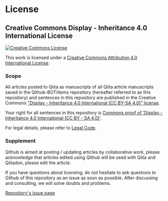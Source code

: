 # License

## Creative Commons Display - Inheritance 4.0 International License 

<a rel="license" href="http://creativecommons.org/licenses/by/4.0/"><img alt="Creative Commons License" style="border-width:0" src="https://i.creativecommons.org/l/by/4.0/88x31.png" /></a>

This work is licensed under a <a rel="license" href="http://creativecommons.org/licenses/by/4.0/">Creative Commons Attribution 4.0 International License</a>.

### Scope

All articles posted to Qiita as manuscripts of all Qiita article manuscripts saved in the Qithub-BOT/items repository (hereafter referred to as this repository) and sentences in this repository are published in the Creative Commons ["Display - Inheritance 4.0 International (CC BY-SA 4.0)" license](https://creativecommons.org/licenses/by-sa/4.0/deed).

Your right for all sentences in this repository is [Commons proof of 'Display - Inheritance 4.0 International (CC BY - SA 4.0)'](https://creativecommons.org/licenses/by-sa/4.0/deed).

For legal details, please refer to [Legal Code](https://creativecommons.org/licenses/by-sa/4.0/legalcode).

### Supplement

Qithub is aimed at posting / updating articles by collaborative work, please acknowledge that articles edited using Qithub will be used with Qiita and Qiitadon, please edit the article.

If you have questions about licensing, do not hesitate to ask questions to Github of this repository as an issue as soon as possible. After discussing and consulting, we will solve doubts and problems.

[Repository's issue page](https://github.com/Qithub-BOT/items/issues)